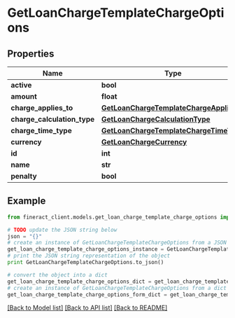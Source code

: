 # GetLoanChargeTemplateChargeOptions


## Properties

Name | Type | Description | Notes
------------ | ------------- | ------------- | -------------
**active** | **bool** |  | [optional] 
**amount** | **float** |  | [optional] 
**charge_applies_to** | [**GetLoanChargeTemplateChargeAppliesTo**](GetLoanChargeTemplateChargeAppliesTo.md) |  | [optional] 
**charge_calculation_type** | [**GetLoanChargeCalculationType**](GetLoanChargeCalculationType.md) |  | [optional] 
**charge_time_type** | [**GetLoanChargeTemplateChargeTimeType**](GetLoanChargeTemplateChargeTimeType.md) |  | [optional] 
**currency** | [**GetLoanChargeCurrency**](GetLoanChargeCurrency.md) |  | [optional] 
**id** | **int** |  | [optional] 
**name** | **str** |  | [optional] 
**penalty** | **bool** |  | [optional] 

## Example

```python
from fineract_client.models.get_loan_charge_template_charge_options import GetLoanChargeTemplateChargeOptions

# TODO update the JSON string below
json = "{}"
# create an instance of GetLoanChargeTemplateChargeOptions from a JSON string
get_loan_charge_template_charge_options_instance = GetLoanChargeTemplateChargeOptions.from_json(json)
# print the JSON string representation of the object
print GetLoanChargeTemplateChargeOptions.to_json()

# convert the object into a dict
get_loan_charge_template_charge_options_dict = get_loan_charge_template_charge_options_instance.to_dict()
# create an instance of GetLoanChargeTemplateChargeOptions from a dict
get_loan_charge_template_charge_options_form_dict = get_loan_charge_template_charge_options.from_dict(get_loan_charge_template_charge_options_dict)
```
[[Back to Model list]](../README.md#documentation-for-models) [[Back to API list]](../README.md#documentation-for-api-endpoints) [[Back to README]](../README.md)



